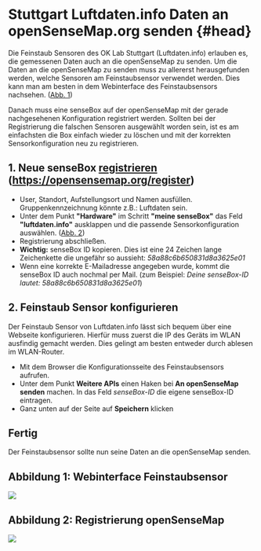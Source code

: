 # Stuttgart Luftdaten.info Daten an openSenseMap.org senden {#head}
Die Feinstaub Sensoren des OK Lab Stuttgart (Luftdaten.info) erlauben es, die gemessenen Daten auch an die openSenseMap zu senden. Um die Daten an die openSenseMap zu senden muss zu allererst herausgefunden werden, welche Sensoren am Feinstaubsensor verwendet werden. Dies kann man am besten in dem Webinterface des Feinstaubsensors nachsehen. ([Abb. 1](#abbildung-1-webinterface-feinstaubsensor))

Danach muss eine senseBox auf der openSenseMap mit der gerade nachgesehenen Konfiguration registriert werden.
Sollten bei der Registrierung die falschen Sensoren ausgewählt worden sein, ist es am einfachsten die Box einfach wieder zu löschen und mit der korrekten Sensorkonfiguration neu zu registrieren.

## 1. Neue senseBox [registrieren](https://opensensemap.org/register) (https://opensensemap.org/register)
- User, Standort, Aufstellungsort und Namen ausfüllen. Gruppenkennzeichnung könnte z.B.: Luftdaten sein.
- Unter dem Punkt **"Hardware"** im Schritt **"meine senseBox"** das Feld **"luftdaten.info"** ausklappen und die passende Sensorkonfiguration auswählen. ([Abb. 2](#abbildung-2-registrierung-opensensemap))
- Registrierung abschließen.
- **Wichtig:** senseBox ID kopieren. Dies ist eine 24 Zeichen lange Zeichenkette die ungefähr so aussieht: *58a88c6b650831d8a3625e01*
- Wenn eine korrekte E-Mailadresse angegeben wurde, kommt die senseBox ID auch nochmal per Mail. (zum Beispiel: *Deine senseBox-ID lautet: 58a88c6b650831d8a3625e01*)

## 2. Feinstaub Sensor konfigurieren
Der Feinstaub Sensor von Luftdaten.info lässt sich bequem über eine Webseite konfigurieren. Hierfür muss zuerst die IP des Geräts im WLAN ausfindig gemacht werden. Dies gelingt am besten entweder durch ablesen im WLAN-Router.

- Mit dem Browser die Konfigurationsseite des Feinstaubsensors aufrufen.
- Unter dem Punkt **Weitere APIs** einen Haken bei **An openSenseMap senden** machen. In das Feld *senseBox-ID* die eigene senseBox-ID eintragen.
- Ganz unten auf der Seite auf **Speichern** klicken

## Fertig
Der Feinstaubsensor sollte nun seine Daten an die openSenseMap senden.

## Abbildung 1: Webinterface Feinstaubsensor
<img src="https://github.com/sensebox/resources/raw/master/images/luftdaten/02_Sensor_Konfiguration.png"/>

## Abbildung 2: Registrierung openSenseMap
<img src="https://github.com/sensebox/resources/raw/master/images/luftdaten/01_openSenseMap_Konfiguration.png"/>
